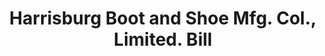 ---
doi: 10.7916/D8R22CHK
date_other: '1902'
date_other_textual: '1902'
form: printed ephemera
genre:
- Invoices
name:
- Harrisburg Boot and Shoe Mfg. Col., Limited
object_in_context_url: https://biggert.cul.columbia.edu/items/view/ave_biggert_01695
subject_hierarchical_geographic:
- Harrisburg, Pennsylvania, United States
subject_name:
- Harrisburg Boot and Shoe Mfg. Col., Limited
title: Harrisburg Boot and Shoe Mfg. Col., Limited. Bill
sort_title: Harrisburg Boot and Shoe Mfg. Col., Limited. Bill
call_number: ave_biggert_01695
coordinates:
- 40.26972222222222,-76.87555555555555
pid: ave_biggert_01695
identifiers: ave_biggert_01695
thumbnail: https://derivativo-3.library.columbia.edu/iiif/2/ldpd:490707/full/!256,256/0/native.jpg
permalink: /biggert/ave_biggert_01695/
layout: iiif-image-page
---